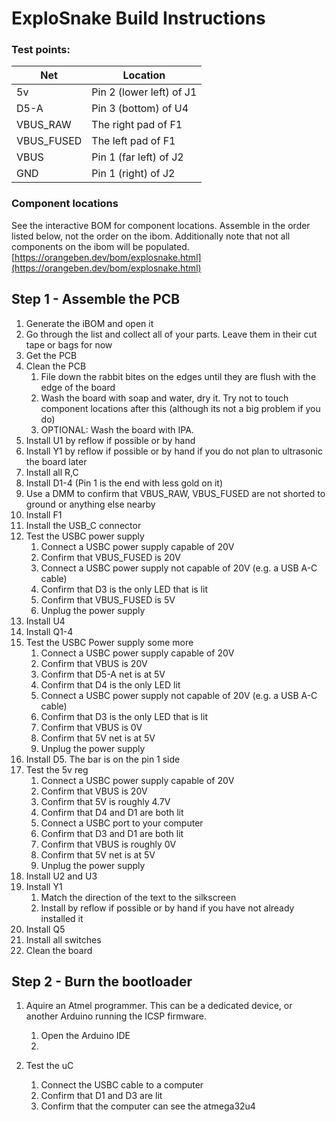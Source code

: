 # ExploSnake Build Instructions

### Test points:
| Net        | Location                 |
|------------|--------------------------|
| 5v         | Pin 2 (lower left) of J1 |
| D5-A       | Pin 3 (bottom) of U4     |
| VBUS_RAW   | The right pad of F1      |
| VBUS_FUSED | The left pad of F1       |
| VBUS       | Pin 1 (far left) of J2   |
| GND        | Pin 1 (right) of J2      |

### Component locations
See the interactive BOM for component locations. Assemble in the order listed below, not the order on the ibom.
Additionally note that not all components on the ibom will be populated.
[https://orangeben.dev/bom/explosnake.html](https://orangeben.dev/bom/explosnake.html)

## Step 1 - Assemble the PCB
1. Generate the iBOM and open it
1. Go through the list and collect all of your parts. Leave them in their cut tape or bags for now
1. Get the PCB
1. Clean the PCB
    1. File down the rabbit bites on the edges until they are flush with the edge of the board
    1. Wash the board with soap and water, dry it. Try not to touch component locations after this (although its not a big problem if you do)
    1. OPTIONAL: Wash the board with IPA.
1. Install U1 by reflow if possible or by hand
1. Install Y1 by reflow if possible or by hand if you do not plan to ultrasonic the board later
1. Install all R,C
1. Install D1-4 (Pin 1 is the end with less gold on it)
1. Use a DMM to confirm that VBUS_RAW, VBUS_FUSED are not shorted to ground or anything else nearby
1. Install F1
1. Install the USB_C connector
1. Test the USBC power supply
    1. Connect a USBC power supply capable of 20V
    1. Confirm that VBUS_FUSED is 20V
    1. Connect a USBC power supply not capable of 20V (e.g. a USB A-C cable)
    1. Confirm that D3 is the only LED that is lit
    1. Confirm that VBUS_FUSED is 5V
    1. Unplug the power supply
1. Install U4
1. Install Q1-4
1. Test the USBC Power supply some more
    1. Connect a USBC power supply capable of 20V
    1. Confirm that VBUS is 20V
    1. Confirm that D5-A net is at 5V
    1. Confirm that D4 is the only LED lit 
    1. Connect a USBC power supply not capable of 20V (e.g. a USB A-C cable)
    1. Confirm that D3 is the only LED that is lit
    1. Confirm that VBUS is 0V
    1. Confirm that 5V net is at 5V
    1. Unplug the power supply
1. Install D5. The bar is on the pin 1 side
1. Test the 5v reg
    1. Connect a USBC power supply capable of 20V
    1. Confirm that VBUS is 20V
    1. Confirm that 5V is roughly 4.7V
    1. Confirm that D4 and D1 are both lit 
    1. Connect a USBC port to your computer
    1. Confirm that D3 and D1 are both lit
    1. Confirm that VBUS is roughly 0V
    1. Confirm that 5V net is at 5V
    1. Unplug the power supply  
1. Install U2 and U3
1. Install Y1
    1. Match the direction of the text to the silkscreen
    1. Install by reflow if possible or by hand if you have not already installed it
1. Install Q5
1. Install all switches
1. Clean the board

## Step 2 - Burn the bootloader
1. Aquire an Atmel programmer. This can be a dedicated device, or another Arduino running the ICSP firmware.
    1. Open the Arduino IDE
    1. 



1. Test the uC
    1. Connect the USBC cable to a computer
    1. Confirm that D1 and D3 are lit
    1. Confirm that the computer can see the atmega32u4